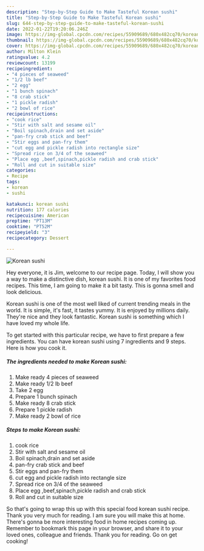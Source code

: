 ```yaml
---
description: "Step-by-Step Guide to Make Tasteful Korean sushi"
title: "Step-by-Step Guide to Make Tasteful Korean sushi"
slug: 644-step-by-step-guide-to-make-tasteful-korean-sushi
date: 2022-01-22T19:20:06.246Z
image: https://img-global.cpcdn.com/recipes/55909689/680x482cq70/korean-sushi-recipe-main-photo.jpg
thumbnail: https://img-global.cpcdn.com/recipes/55909689/680x482cq70/korean-sushi-recipe-main-photo.jpg
cover: https://img-global.cpcdn.com/recipes/55909689/680x482cq70/korean-sushi-recipe-main-photo.jpg
author: Milton Klein
ratingvalue: 4.2
reviewcount: 13199
recipeingredient:
- "4 pieces of seaweed"
- "1/2 lb beef"
- "2 egg"
- "1 bunch spinach"
- "8 crab stick"
- "1 pickle radish"
- "2 bowl of rice"
recipeinstructions:
- "cook rice"
- "Stir with salt and sesame oil"
- "Boil spinach,drain and set aside"
- "pan-fry crab stick and beef"
- "Stir eggs and pan-fry them"
- "cut egg and pickle radish into rectangle size"
- "Spread rice on 3/4 of the seaweed"
- "Place egg ,beef,spinach,pickle radish and crab stick"
- "Roll and cut in suitable size"
categories:
- Recipe
tags:
- korean
- sushi

katakunci: korean sushi 
nutrition: 177 calories
recipecuisine: American
preptime: "PT13M"
cooktime: "PT52M"
recipeyield: "3"
recipecategory: Dessert

---
```



![Korean sushi](https://img-global.cpcdn.com/recipes/55909689/680x482cq70/korean-sushi-recipe-main-photo.jpg)

Hey everyone, it is Jim, welcome to our recipe page. Today, I will show you a way to make a distinctive dish, korean sushi. It is one of my favorites food recipes. This time, I am going to make it a bit tasty. This is gonna smell and look delicious.

Korean sushi is one of the most well liked of current trending meals in the world. It is simple, it's fast, it tastes yummy. It is enjoyed by millions daily. They're nice and they look fantastic. Korean sushi is something which I have loved my whole life.




To get started with this particular recipe, we have to first prepare a few ingredients. You can have korean sushi using 7 ingredients and 9 steps. Here is how you cook it.

<!--inarticleads1-->

##### The ingredients needed to make Korean sushi:

1. Make ready 4 pieces of seaweed
1. Make ready 1/2 lb beef
1. Take 2 egg
1. Prepare 1 bunch spinach
1. Make ready 8 crab stick
1. Prepare 1 pickle radish
1. Make ready 2 bowl of rice




<!--inarticleads2-->

##### Steps to make Korean sushi:

1. cook rice
1. Stir with salt and sesame oil
1. Boil spinach,drain and set aside
1. pan-fry crab stick and beef
1. Stir eggs and pan-fry them
1. cut egg and pickle radish into rectangle size
1. Spread rice on 3/4 of the seaweed
1. Place egg ,beef,spinach,pickle radish and crab stick
1. Roll and cut in suitable size




So that's going to wrap this up with this special food korean sushi recipe. Thank you very much for reading. I am sure you will make this at home. There's gonna be more interesting food in home recipes coming up. Remember to bookmark this page in your browser, and share it to your loved ones, colleague and friends. Thank you for reading. Go on get cooking!
